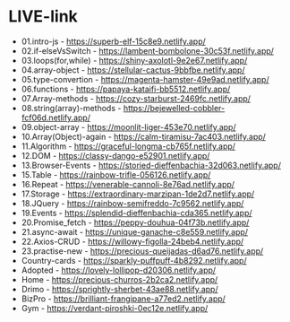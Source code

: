 # LIVE-link
* 01.intro-js - https://superb-elf-15c8e9.netlify.app/
* 02.if-elseVsSwitch - https://lambent-bombolone-30c53f.netlify.app/
* 03.loops(for,while) - https://shiny-axolotl-9e2e67.netlify.app/
* 04.array-object - https://stellular-cactus-9bbfbe.netlify.app/
* 05.type-convertion - https://magenta-hamster-49e9ad.netlify.app/
* 06.functions - https://papaya-kataifi-bb5512.netlify.app/
* 07.Array-methods - https://cozy-starburst-2469fc.netlify.app/
* 08.string(array)-methods - https://bejewelled-cobbler-fcf06d.netlify.app/
* 09.object-array - https://moonlit-liger-453e70.netlify.app/
* 10.Array(Object)-again - https://calm-tiramisu-7ac403.netlify.app/
* 11.Algorithm - https://graceful-longma-cb765f.netlify.app/
* 12.DOM - https://classy-dango-e52901.netlify.app/
* 13.Browser-Events - https://storied-dieffenbachia-32d063.netlify.app/
* 15.Table - https://rainbow-trifle-056126.netlify.app/
* 16.Repeat - https://venerable-cannoli-8e76ad.netlify.app/
* 17.Storage - https://extraordinary-marzipan-1de2d7.netlify.app/
* 18.JQuery - https://rainbow-semifreddo-7c9562.netlify.app/
* 19.Events - https://splendid-dieffenbachia-cda365.netlify.app/
* 20.Promise_fetch - https://peppy-douhua-04f73b.netlify.app/
* 21.async-await - https://unique-ganache-c8e559.netlify.app/
* 22.Axios-CRUD - https://willowy-figolla-24beb4.netlify.app/
* 23.practise-new - https://precious-queijadas-d6ad76.netlify.app/
* Country-cards - https://sparkly-puffpuff-4b8292.netlify.app/
* Adopted - https://lovely-lollipop-d20306.netlify.app/
* Home - https://precious-churros-2b2ca2.netlify.app/
* Drimo - https://sprightly-sherbet-43ae88.netlify.app/
* BizPro - https://brilliant-frangipane-a77ed2.netlify.app/
* Gym - https://verdant-piroshki-0ec12e.netlify.app/
